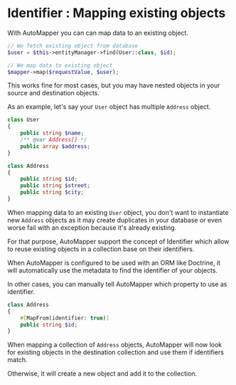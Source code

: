 # Identifier : Mapping existing objects

With AutoMapper you can can map data to an existing object. 

```php
// We fetch existing object from database
$user = $this->entityManager->find(User::class, $id);

// We map data to existing object
$mapper->map($requestValue, $user);
```

This works fine for most cases, but you may have nested objects in your source and destination objects.

As an example, let's say your `User` object has multiple `Address` object.

```php
class User 
{
    public string $name;
    /** @var Address[] */
    public array $address;
}

class Address 
{
    public string $id;
    public string $street;
    public string $city;
}
```

When mapping data to an existing `User` object, you don't want to instantiate new `Address` objects as it may
create duplicates in your database or even worse fail with an exception because it's already existing.

For that purpose, AutoMapper support the concept of Identifier which allow to reuse existing objects in a collection base
on their identifiers.

When AutoMapper is configured to be used with an ORM like Doctrine, it will automatically use the metadata to find the identifier of your objects.

In other cases, you can manually tell AutoMapper which property to use as identifier.

```php
class Address 
{
    #[MapFrom(identifier: true)]
    public string $id;
}
```

When mapping a collection of `Address` objects, AutoMapper will now look for existing objects in the destination collection and use
them if identifiers match.

Otherwise, it will create a new object and add it to the collection.
